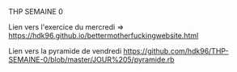 THP SEMAINE 0

Lien vers l'exercice du mercredi => https://hdk96.github.io/bettermotherfuckingwebsite.html

Lien vers la pyramide de vendredi https://github.com/hdk96/THP-SEMAINE-0/blob/master/JOUR%205/pyramide.rb